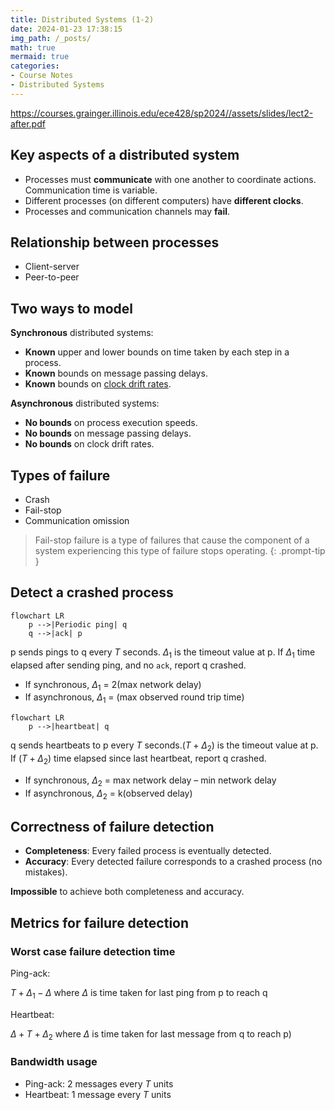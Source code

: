 ```yaml
---
title: Distributed Systems (1-2)
date: 2024-01-23 17:38:15
img_path: /_posts/
math: true
mermaid: true
categories:
- Course Notes
- Distributed Systems
---
```


<https://courses.grainger.illinois.edu/ece428/sp2024//assets/slides/lect2-after.pdf>

## Key aspects of a distributed system

- Processes must **communicate** with one another to
coordinate actions. Communication time is variable.
- Different processes (on different computers) have **different clocks**.
- Processes and communication channels may **fail**.

## Relationship between processes

- Client-server
- Peer-to-peer

## Two ways to model

**Synchronous** distributed systems:

- **Known** upper and lower bounds on time taken by each step in a
process.
- **Known** bounds on message passing delays.
- **Known** bounds on [clock drift rates](https://en.wikipedia.org/wiki/Clock_drift).

**Asynchronous** distributed systems:

- **No bounds** on process execution speeds.
- **No bounds** on message passing delays.
- **No bounds** on clock drift rates.

## Types of failure

- Crash
- Fail-stop
- Communication omission

> Fail-stop failure is a type of failures that cause the component of a system experiencing this type of failure stops operating.
{: .prompt-tip }

## Detect a crashed process

```mermaid
flowchart LR
    p -->|Periodic ping| q
    q -->|ack| p
```

p sends pings to q every $T$ seconds. $\Delta_1$ is the timeout value at p. If $\Delta_1$ time elapsed after sending ping, and no `ack`,
report q crashed.

- If synchronous, $\Delta_1$ = 2(max network delay)
- If asynchronous, $\Delta_1$ = (max observed round trip time)

```mermaid
flowchart LR
    p -->|heartbeat| q
```

q sends heartbeats to p every $T$ seconds.$(T + \Delta_2)$ is the timeout value at p. If $(T + \Delta_2)$ time elapsed since last heartbeat, report q crashed.

- If synchronous, $\Delta_2$ = max network delay – min network delay
- If asynchronous, $\Delta_2$ = k(observed delay)

## Correctness of failure detection

- **Completeness**: Every failed process is eventually detected.
- **Accuracy**: Every detected failure corresponds to a crashed process (no mistakes).

**Impossible** to achieve both completeness and accuracy.

## Metrics for failure detection

### Worst case failure detection time

Ping-ack:

$T + \Delta_1- \Delta$ where $\Delta$ is time taken for last ping from p to reach q

Heartbeat:

$\Delta + T + \Delta_2$ where $\Delta$ is time taken for last message from q to reach p)

### Bandwidth usage

- Ping-ack: $2$ messages every $T$ units
- Heartbeat: $1$ message every $T$ units
